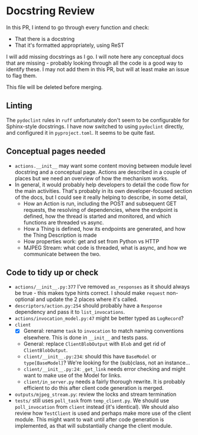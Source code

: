 # Docstring Review

In this PR, I intend to go through every function and check:
* That there is a docstring
* That it's formatted appropriately, using ReST

I will add missing docstrings as I go. I will note here any conceptual docs that are missing - probably looking through all the code is a good way to identify these. I may not add them in this PR, but will at least make an issue to flag them.

This file will be deleted before merging.

## Linting

The `pydoclint` rules in `ruff` unfortunately don't seem to be configurable for Sphinx-style docstrings. I have now
switched to using `pydoclint` directly, and configured it in `pyproject.toml`. It seems to be quite fast.

## Conceptual pages needed

* `actions.__init__` may want some content moving between module level docstring and a conceptual page. Actions are described in a couple of places but we need an overview of how the mechanism works.
* In general, it would probably help developers to detail the code flow for the main activities. That's probably in its own developer-focused section of the docs, but I could see it really helping to describe, in some detail,
    - How an Action is run, including the POST and subsequent GET requests, the resolving of dependencies, where the endpoint is defined, how the thread is started and monitored, and which functions are threaded vs async.
    - How a Thing is defined, how its endpoints are generated, and how the Thing Description is made
    - How properties work: get and set from Python vs HTTP
    - MJPEG Stream: what code is threaded, what is async, and how we communicate between the two.

## Code to tidy up or check
* `actions/__init__.py:377` I've removed `as_responses` as it should always be true - this makes type hints correct. I should make `request` non-optional and update the 2 places where it's called.
* `descriptors/action.py:254` should probably have a `Response` dependency and pass it to `list_invocations`.
* `actions/invocation_model.py:47` might be better typed as `LogRecord`?
* `client`
    * [x] General: rename `task` to `invocation` to match naming conventions elsewhere. This is done in `__init__` and tests pass.
    * General: replace `ClientBlobOutput` with `Blob` and get rid of `ClientBlobOutput`.
    * `client/__init__.py:234`: should this have `BaseModel` or `type[BaseModel]`? We're looking for the (sub)class, not an instance...
    * `client/__init__.py:24`: `_get_link` needs error checking and might want to make use of the Model for links.
    * `client/in_server.py` needs a fairly thorough rewrite. It is probably efficient to do this after client code generation is merged.
* `outputs/mjpeg_stream.py`: review the locks and stream termination
* `tests/` still uses `poll_task` from `temp_client.py`. We should use `poll_invocation` from `client` instead (it's identical). We should also review how `TestClient` is used and perhaps make more use of the client module. This might want to wait until after code generation is implemented, as that will substantially change the client module.